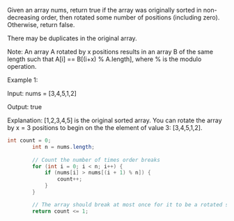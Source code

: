 Given an array nums, return true if the array was originally sorted in non-decreasing order, then rotated some number of positions (including zero). Otherwise, return false.

There may be duplicates in the original array.

Note: An array A rotated by x positions results in an array B of the same length such that A[i] == B[(i+x) % A.length], where % is the modulo operation.

 

Example 1:

Input: nums = [3,4,5,1,2]

Output: true

Explanation: [1,2,3,4,5] is the original sorted array.
You can rotate the array by x = 3 positions to begin on the the element of value 3: [3,4,5,1,2].

```java
int count = 0;
        int n = nums.length;
        
        // Count the number of times order breaks
        for (int i = 0; i < n; i++) {
            if (nums[i] > nums[(i + 1) % n]) {
                count++;
            }
        }

        // The array should break at most once for it to be a rotated sorted array
        return count <= 1;
```
